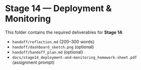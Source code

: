 
# Stage 14 — Deployment & Monitoring

This folder contains the required deliverables for **Stage 14**:
- `handoff/reflection.md` (200–300 words)
- `handoff/dashboard_sketch.png` (optional)
- `handoff/handoff_plan.md` (optional)
- `docs/stage14_deployment-and-monitoring_homework-sheet.pdf` (assignment prompt)


